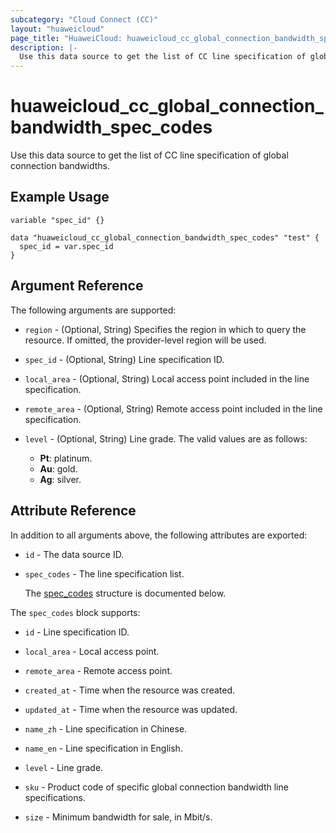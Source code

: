 ```yaml
---
subcategory: "Cloud Connect (CC)"
layout: "huaweicloud"
page_title: "HuaweiCloud: huaweicloud_cc_global_connection_bandwidth_spec_codes"
description: |-
  Use this data source to get the list of CC line specification of global connection bandwidths.
---
```


# huaweicloud_cc_global_connection_bandwidth_spec_codes

Use this data source to get the list of CC line specification of global connection bandwidths.

## Example Usage

```hcl
variable "spec_id" {}

data "huaweicloud_cc_global_connection_bandwidth_spec_codes" "test" {
  spec_id = var.spec_id
}
```

## Argument Reference

The following arguments are supported:

* `region` - (Optional, String) Specifies the region in which to query the resource.
  If omitted, the provider-level region will be used.

* `spec_id` - (Optional, String) Line specification ID.

* `local_area` - (Optional, String) Local access point included in the line specification.

* `remote_area` - (Optional, String) Remote access point included in the line specification.

* `level` - (Optional, String) Line grade.
  The valid values are as follows:
  + **Pt**: platinum.
  + **Au**: gold.
  + **Ag**: silver.

## Attribute Reference

In addition to all arguments above, the following attributes are exported:

* `id` - The data source ID.

* `spec_codes` - The line specification list.

  The [spec_codes](#spec_codes_struct) structure is documented below.

<a name="spec_codes_struct"></a>
The `spec_codes` block supports:

* `id` - Line specification ID.

* `local_area` - Local access point.

* `remote_area` - Remote access point.

* `created_at` - Time when the resource was created.

* `updated_at` - Time when the resource was updated.

* `name_zh` - Line specification in Chinese.

* `name_en` - Line specification in English.

* `level` - Line grade.

* `sku` - Product code of specific global connection bandwidth line specifications.

* `size` - Minimum bandwidth for sale, in Mbit/s.
